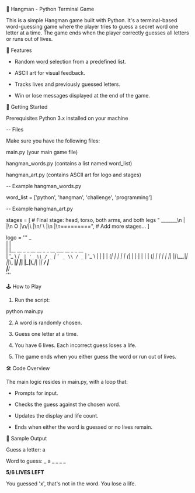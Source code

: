 🎯 Hangman - Python Terminal Game

This is a simple Hangman game built with Python. It's a terminal-based word-guessing game where the player tries to guess a secret word one letter at a time. The game ends when the player correctly guesses all letters or runs out of lives.


📌 Features

* Random word selection from a predefined list.

* ASCII art for visual feedback.

* Tracks lives and previously guessed letters.

* Win or lose messages displayed at the end of the game.


🚀 Getting Started

Prerequisites
Python 3.x installed on your machine


-- Files

Make sure you have the following files:

main.py (your main game file)

hangman_words.py (contains a list named word_list)

hangman_art.py (contains ASCII art for logo and stages)


-- Example hangman_words.py

word_list = ['python', 'hangman', 'challenge', 'programming']


-- Example hangman_art.py

stages = [
    # Final stage: head, torso, both arms, and both legs
    "  _______\n |       |\n O       |\n/|\\      |\n/ \\      |\n         |\n=========",
    # Add more stages...
]

logo = '''
 _                                             
| |                                            
| |__   __ _ _ __   __ _ _ __ ___   __ _ _ __  
| '_ \\ / _` | '_ \\ / _` | '_ ` _ \\ / _` | '_ \\ 
| | | | (_| | | | | (_| | | | | | | (_| | | | |
|_| |_|\\__,_|_| |_|\\__, |_| |_| |_|\\__,_|_| |_|
                    __/ |                      
                   |___/                       
'''


🕹️ How to Play
1. Run the script:

python main.py

2. A word is randomly chosen.

3. Guess one letter at a time.

4. You have 6 lives. Each incorrect guess loses a life.

5. The game ends when you either guess the word or run out of lives.


🛠️ Code Overview

The main logic resides in main.py, with a loop that:

* Prompts for input.

* Checks the guess against the chosen word.

* Updates the display and life count.

* Ends when either the word is guessed or no lives remain.


📸 Sample Output


Guess a letter: a

Word to guess: _ a _ _ _ _

****************************5/6 LIVES LEFT****************************

You guessed 'x', that's not in the word. You lose a life.










